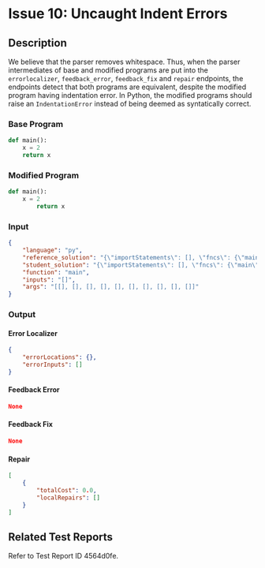 # Issue 10: Uncaught Indent Errors

## Description
We believe that the parser removes whitespace. Thus, when the parser intermediates of base and modified programs are put into the `errorlocalizer`, `feedback_error`, `feedback_fix` and `repair` endpoints, the endpoints detect that both programs are equivalent, despite the modified program having indentation error. In Python, the modified programs should raise an `IndentationError` instead of being deemed as syntatically correct.

### Base Program

```py
def main():
	x = 2
	return x
```

### Modified Program
```py
def main():
	x = 2
		return x
```

### Input
```json
{
    "language": "py",
    "reference_solution": "{\"importStatements\": [], \"fncs\": {\"main\": {\"name\": \"main\", \"rettype\": \"*\", \"initloc\": 1, \"endloc\": 0, \"params\": [], \"locexprs\": {\"1\": [{\"val0\": \"x\", \"val1\": {\"value\": \"2\", \"line\": 2, \"tokentype\": \"Constant\"}, \"valueArray\": [\"x\", {\"value\": \"2\", \"line\": 2}], \"valueList\": [\"x\", {\"value\": \"2\", \"line\": 2}]}, {\"val0\": \"$ret\", \"val1\": {\"name\": \"x\", \"primed\": true, \"line\": 3, \"tokentype\": \"Variable\"}, \"valueArray\": [\"$ret\", {\"name\": \"x\", \"primed\": true, \"line\": 3}], \"valueList\": [\"$ret\", {\"name\": \"x\", \"primed\": true, \"line\": 3}]}]}, \"loctrans\": {\"1\": {}}, \"locdescs\": {\"1\": \"around the beginning of function 'main'\"}, \"types\": {\"x\": \"*\"}}}}",
    "student_solution": "{\"importStatements\": [], \"fncs\": {\"main\": {\"name\": \"main\", \"rettype\": \"*\", \"initloc\": 1, \"endloc\": 0, \"params\": [], \"locexprs\": {\"1\": [{\"val0\": \"x\", \"val1\": {\"value\": \"2\", \"line\": 2, \"tokentype\": \"Constant\"}, \"valueArray\": [\"x\", {\"value\": \"2\", \"line\": 2}], \"valueList\": [\"x\", {\"value\": \"2\", \"line\": 2}]}, {\"val0\": \"$ret\", \"val1\": {\"name\": \"x\", \"primed\": true, \"line\": 3, \"tokentype\": \"Variable\"}, \"valueArray\": [\"$ret\", {\"name\": \"x\", \"primed\": true, \"line\": 3}], \"valueList\": [\"$ret\", {\"name\": \"x\", \"primed\": true, \"line\": 3}]}]}, \"loctrans\": {\"1\": {}}, \"locdescs\": {\"1\": \"around the beginning of function 'main'\"}, \"types\": {\"x\": \"*\"}}}}",
    "function": "main",
    "inputs": "[]",
    "args": "[[], [], [], [], [], [], [], [], [], []]"
}
```

### Output

#### Error Localizer
```json
{
    "errorLocations": {},
    "errorInputs": []
}
```

#### Feedback Error
```json
None
```

#### Feedback Fix
```json
None
```

#### Repair
```json
[
    {
        "totalCost": 0.0,
        "localRepairs": []
    }
]
```

## Related Test Reports
Refer to Test Report ID 4564d0fe.